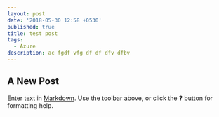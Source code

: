 ```yaml
---
layout: post
date: '2018-05-30 12:58 +0530'
published: true
title: test post
tags:
  - Azure
description: ac fgdf vfg df df dfv dfbv
---
```

## A New Post

Enter text in [Markdown](http://daringfireball.net/projects/markdown/). Use the toolbar above, or click the **?** button for formatting help.
